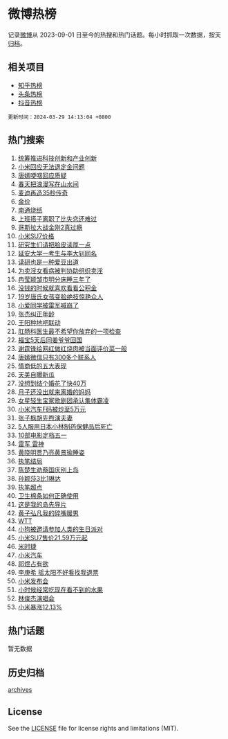 # 微博热榜

记录[微博](https://www.weibo.com)从 2023-09-01 日至今的热搜和热门话题。每小时抓取一次数据，按天[归档](archives)。

## 相关项目

- [知乎热榜](https://github.com/hotarchive/zhihu)
- [头条热榜](https://github.com/hotarchive/toutiao)
- [抖音热榜](https://github.com/hotarchive/douyin)


`更新时间：2024-03-29 14:13:04 +0800`

## 热门搜索

1. [统筹推进科技创新和产业创新](https://m.weibo.cn/search?containerid=100103type%3D1%26t%3D10%26q%3D%23%E7%BB%9F%E7%AD%B9%E6%8E%A8%E8%BF%9B%E7%A7%91%E6%8A%80%E5%88%9B%E6%96%B0%E5%92%8C%E4%BA%A7%E4%B8%9A%E5%88%9B%E6%96%B0%23&stream_entry_id=51&isnewpage=1&extparam=seat%3D1%26dgr%3D0%26cate%3D10103%26pos%3D0%26q%3D%2523%25E7%25BB%259F%25E7%25AD%25B9%25E6%258E%25A8%25E8%25BF%259B%25E7%25A7%2591%25E6%258A%2580%25E5%2588%259B%25E6%2596%25B0%25E5%2592%258C%25E4%25BA%25A7%25E4%25B8%259A%25E5%2588%259B%25E6%2596%25B0%2523%26filter_type%3Drealtimehot%26stream_entry_id%3D51%26c_type%3D51%26display_time%3D1711692783%26pre_seqid%3D1711692783095016240188)
1. [小米回应无法退定金问题](https://m.weibo.cn/search?containerid=100103type%3D1%26t%3D10%26q%3D%23%E5%B0%8F%E7%B1%B3%E5%9B%9E%E5%BA%94%E6%97%A0%E6%B3%95%E9%80%80%E5%AE%9A%E9%87%91%E9%97%AE%E9%A2%98%23&stream_entry_id=31&isnewpage=1&extparam=seat%3D1%26band_rank%3D1%26pos%3D0%26c_type%3D31%26lcate%3D5001%26dgr%3D0%26filter_type%3Drealtimehot%26realpos%3D1%26q%3D%2523%25E5%25B0%258F%25E7%25B1%25B3%25E5%259B%259E%25E5%25BA%2594%25E6%2597%25A0%25E6%25B3%2595%25E9%2580%2580%25E5%25AE%259A%25E9%2587%2591%25E9%2597%25AE%25E9%25A2%2598%2523%26flag%3D2%26stream_entry_id%3D31%26cate%3D5001%26display_time%3D1711692783%26pre_seqid%3D1711692783095016240188)
1. [唐嫣哽咽回应质疑](https://m.weibo.cn/search?containerid=100103type%3D1%26t%3D10%26q%3D%23%E5%94%90%E5%AB%A3%E5%93%BD%E5%92%BD%E5%9B%9E%E5%BA%94%E8%B4%A8%E7%96%91%23&stream_entry_id=31&isnewpage=1&extparam=seat%3D1%26band_rank%3D2%26pos%3D1%26c_type%3D31%26lcate%3D5001%26dgr%3D0%26filter_type%3Drealtimehot%26realpos%3D2%26q%3D%2523%25E5%2594%2590%25E5%25AB%25A3%25E5%2593%25BD%25E5%2592%25BD%25E5%259B%259E%25E5%25BA%2594%25E8%25B4%25A8%25E7%2596%2591%2523%26flag%3D1%26stream_entry_id%3D31%26cate%3D5001%26display_time%3D1711692783%26pre_seqid%3D1711692783095016240188)
1. [春天把浪漫写在山水间](https://m.weibo.cn/search?containerid=100103type%3D1%26t%3D10%26q%3D%23%E6%98%A5%E5%A4%A9%E6%8A%8A%E6%B5%AA%E6%BC%AB%E5%86%99%E5%9C%A8%E5%B1%B1%E6%B0%B4%E9%97%B4%23&stream_entry_id=31&isnewpage=1&extparam=seat%3D1%26band_rank%3D3%26pos%3D2%26c_type%3D31%26lcate%3D5001%26dgr%3D0%26filter_type%3Drealtimehot%26realpos%3D3%26q%3D%2523%25E6%2598%25A5%25E5%25A4%25A9%25E6%258A%258A%25E6%25B5%25AA%25E6%25BC%25AB%25E5%2586%2599%25E5%259C%25A8%25E5%25B1%25B1%25E6%25B0%25B4%25E9%2597%25B4%2523%26flag%3D0%26stream_entry_id%3D31%26cate%3D5001%26display_time%3D1711692783%26pre_seqid%3D1711692783095016240188)
1. [麦迪再造35秒传奇](https://m.weibo.cn/search?containerid=100103type%3D1%26t%3D10%26q%3D%23%E9%BA%A6%E8%BF%AA%E5%86%8D%E9%80%A035%E7%A7%92%E4%BC%A0%E5%A5%87%23&stream_entry_id=31&isnewpage=1&extparam=seat%3D1%26band_rank%3D4%26pos%3D3%26dgr%3D0%26c_type%3D31%26lcate%3D5001%26topic_ad%3D1%26cate%3D5001%26filter_type%3Drealtimehot%26q%3D%2523%25E9%25BA%25A6%25E8%25BF%25AA%25E5%2586%258D%25E9%2580%25A035%25E7%25A7%2592%25E4%25BC%25A0%25E5%25A5%2587%2523%26is_ad_pos%3D1%26stream_entry_id%3D31%26adid%3D229489%26display_time%3D1711692783%26pre_seqid%3D1711692783095016240188)
1. [金价](https://m.weibo.cn/search?containerid=100103type%3D1%26t%3D10%26q%3D%E9%87%91%E4%BB%B7&stream_entry_id=31&isnewpage=1&extparam=seat%3D1%26band_rank%3D4%26pos%3D4%26c_type%3D31%26lcate%3D5001%26dgr%3D0%26filter_type%3Drealtimehot%26realpos%3D4%26q%3D%25E9%2587%2591%25E4%25BB%25B7%26flag%3D2%26stream_entry_id%3D31%26cate%3D5001%26display_time%3D1711692783%26pre_seqid%3D1711692783095016240188)
1. [南通烧纸](https://m.weibo.cn/search?containerid=100103type%3D1%26t%3D10%26q%3D%E5%8D%97%E9%80%9A%E7%83%A7%E7%BA%B8&stream_entry_id=31&isnewpage=1&extparam=seat%3D1%26band_rank%3D5%26pos%3D5%26c_type%3D31%26lcate%3D5001%26dgr%3D0%26filter_type%3Drealtimehot%26realpos%3D5%26q%3D%25E5%258D%2597%25E9%2580%259A%25E7%2583%25A7%25E7%25BA%25B8%26flag%3D1%26stream_entry_id%3D31%26cate%3D5001%26display_time%3D1711692783%26pre_seqid%3D1711692783095016240188)
1. [上班搭子离职了比失恋还难过](https://m.weibo.cn/search?containerid=100103type%3D1%26t%3D10%26q%3D%23%E4%B8%8A%E7%8F%AD%E6%90%AD%E5%AD%90%E7%A6%BB%E8%81%8C%E4%BA%86%E6%AF%94%E5%A4%B1%E6%81%8B%E8%BF%98%E9%9A%BE%E8%BF%87%23&stream_entry_id=31&isnewpage=1&extparam=seat%3D1%26band_rank%3D6%26pos%3D6%26c_type%3D31%26lcate%3D5001%26dgr%3D0%26filter_type%3Drealtimehot%26realpos%3D6%26q%3D%2523%25E4%25B8%258A%25E7%258F%25AD%25E6%2590%25AD%25E5%25AD%2590%25E7%25A6%25BB%25E8%2581%258C%25E4%25BA%2586%25E6%25AF%2594%25E5%25A4%25B1%25E6%2581%258B%25E8%25BF%2598%25E9%259A%25BE%25E8%25BF%2587%2523%26flag%3D0%26stream_entry_id%3D31%26cate%3D5001%26display_time%3D1711692783%26pre_seqid%3D1711692783095016240188)
1. [哥斯拉大战金刚2真过瘾](https://m.weibo.cn/search?containerid=100103type%3D1%26t%3D10%26q%3D%23%E5%93%A5%E6%96%AF%E6%8B%89%E5%A4%A7%E6%88%98%E9%87%91%E5%88%9A2%E7%9C%9F%E8%BF%87%E7%98%BE%23&stream_entry_id=31&isnewpage=1&extparam=seat%3D1%26band_rank%3D7%26pos%3D7%26dgr%3D0%26c_type%3D31%26lcate%3D5001%26topic_ad%3D1%26cate%3D5001%26filter_type%3Drealtimehot%26q%3D%2523%25E5%2593%25A5%25E6%2596%25AF%25E6%258B%2589%25E5%25A4%25A7%25E6%2588%2598%25E9%2587%2591%25E5%2588%259A2%25E7%259C%259F%25E8%25BF%2587%25E7%2598%25BE%2523%26is_ad_pos%3D1%26stream_entry_id%3D31%26adid%3D228598%26display_time%3D1711692783%26pre_seqid%3D1711692783095016240188)
1. [小米SU7价格](https://m.weibo.cn/search?containerid=100103type%3D1%26t%3D10%26q%3D%E5%B0%8F%E7%B1%B3SU7%E4%BB%B7%E6%A0%BC&stream_entry_id=31&isnewpage=1&extparam=seat%3D1%26band_rank%3D7%26pos%3D8%26c_type%3D31%26lcate%3D5001%26dgr%3D0%26filter_type%3Drealtimehot%26realpos%3D7%26q%3D%25E5%25B0%258F%25E7%25B1%25B3SU7%25E4%25BB%25B7%25E6%25A0%25BC%26flag%3D16%26stream_entry_id%3D31%26cate%3D5001%26display_time%3D1711692783%26pre_seqid%3D1711692783095016240188)
1. [研究生们请把脸皮读厚一点](https://m.weibo.cn/search?containerid=100103type%3D1%26t%3D10%26q%3D%23%E7%A0%94%E7%A9%B6%E7%94%9F%E4%BB%AC%E8%AF%B7%E6%8A%8A%E8%84%B8%E7%9A%AE%E8%AF%BB%E5%8E%9A%E4%B8%80%E7%82%B9%23&stream_entry_id=31&isnewpage=1&extparam=seat%3D1%26band_rank%3D8%26pos%3D9%26c_type%3D31%26lcate%3D5001%26dgr%3D0%26filter_type%3Drealtimehot%26realpos%3D8%26q%3D%2523%25E7%25A0%2594%25E7%25A9%25B6%25E7%2594%259F%25E4%25BB%25AC%25E8%25AF%25B7%25E6%258A%258A%25E8%2584%25B8%25E7%259A%25AE%25E8%25AF%25BB%25E5%258E%259A%25E4%25B8%2580%25E7%2582%25B9%2523%26flag%3D2%26stream_entry_id%3D31%26cate%3D5001%26display_time%3D1711692783%26pre_seqid%3D1711692783095016240188)
1. [延安大学一考生与李大钊同名](https://m.weibo.cn/search?containerid=100103type%3D1%26t%3D10%26q%3D%23%E5%BB%B6%E5%AE%89%E5%A4%A7%E5%AD%A6%E4%B8%80%E8%80%83%E7%94%9F%E4%B8%8E%E6%9D%8E%E5%A4%A7%E9%92%8A%E5%90%8C%E5%90%8D%23&stream_entry_id=31&isnewpage=1&extparam=seat%3D1%26band_rank%3D9%26pos%3D10%26c_type%3D31%26lcate%3D5001%26dgr%3D0%26filter_type%3Drealtimehot%26realpos%3D9%26q%3D%2523%25E5%25BB%25B6%25E5%25AE%2589%25E5%25A4%25A7%25E5%25AD%25A6%25E4%25B8%2580%25E8%2580%2583%25E7%2594%259F%25E4%25B8%258E%25E6%259D%258E%25E5%25A4%25A7%25E9%2592%258A%25E5%2590%258C%25E5%2590%258D%2523%26flag%3D1%26stream_entry_id%3D31%26cate%3D5001%26display_time%3D1711692783%26pre_seqid%3D1711692783095016240188)
1. [读研也是一种爱豆出道](https://m.weibo.cn/search?containerid=100103type%3D1%26t%3D10%26q%3D%23%E8%AF%BB%E7%A0%94%E4%B9%9F%E6%98%AF%E4%B8%80%E7%A7%8D%E7%88%B1%E8%B1%86%E5%87%BA%E9%81%93%23&stream_entry_id=31&isnewpage=1&extparam=seat%3D1%26band_rank%3D10%26pos%3D11%26c_type%3D31%26lcate%3D5001%26dgr%3D0%26filter_type%3Drealtimehot%26realpos%3D10%26q%3D%2523%25E8%25AF%25BB%25E7%25A0%2594%25E4%25B9%259F%25E6%2598%25AF%25E4%25B8%2580%25E7%25A7%258D%25E7%2588%25B1%25E8%25B1%2586%25E5%2587%25BA%25E9%2581%2593%2523%26flag%3D1%26stream_entry_id%3D31%26cate%3D5001%26display_time%3D1711692783%26pre_seqid%3D1711692783095016240188)
1. [为卖淫女看病被判协助组织卖淫](https://m.weibo.cn/search?containerid=100103type%3D1%26t%3D10%26q%3D%23%E4%B8%BA%E5%8D%96%E6%B7%AB%E5%A5%B3%E7%9C%8B%E7%97%85%E8%A2%AB%E5%88%A4%E5%8D%8F%E5%8A%A9%E7%BB%84%E7%BB%87%E5%8D%96%E6%B7%AB%23&stream_entry_id=31&isnewpage=1&extparam=seat%3D1%26band_rank%3D11%26pos%3D12%26c_type%3D31%26lcate%3D5001%26dgr%3D0%26filter_type%3Drealtimehot%26realpos%3D11%26q%3D%2523%25E4%25B8%25BA%25E5%258D%2596%25E6%25B7%25AB%25E5%25A5%25B3%25E7%259C%258B%25E7%2597%2585%25E8%25A2%25AB%25E5%2588%25A4%25E5%258D%258F%25E5%258A%25A9%25E7%25BB%2584%25E7%25BB%2587%25E5%258D%2596%25E6%25B7%25AB%2523%26flag%3D1%26stream_entry_id%3D31%26cate%3D5001%26display_time%3D1711692783%26pre_seqid%3D1711692783095016240188)
1. [冉莹颖邹市明分床睡三年了](https://m.weibo.cn/search?containerid=100103type%3D1%26t%3D10%26q%3D%23%E5%86%89%E8%8E%B9%E9%A2%96%E9%82%B9%E5%B8%82%E6%98%8E%E5%88%86%E5%BA%8A%E7%9D%A1%E4%B8%89%E5%B9%B4%E4%BA%86%23&stream_entry_id=31&isnewpage=1&extparam=seat%3D1%26band_rank%3D12%26pos%3D13%26c_type%3D31%26lcate%3D5001%26dgr%3D0%26filter_type%3Drealtimehot%26realpos%3D12%26q%3D%2523%25E5%2586%2589%25E8%258E%25B9%25E9%25A2%2596%25E9%2582%25B9%25E5%25B8%2582%25E6%2598%258E%25E5%2588%2586%25E5%25BA%258A%25E7%259D%25A1%25E4%25B8%2589%25E5%25B9%25B4%25E4%25BA%2586%2523%26flag%3D2%26stream_entry_id%3D31%26cate%3D5001%26display_time%3D1711692783%26pre_seqid%3D1711692783095016240188)
1. [没钱的时候就喜欢看看公积金](https://m.weibo.cn/search?containerid=100103type%3D1%26t%3D10%26q%3D%23%E6%B2%A1%E9%92%B1%E7%9A%84%E6%97%B6%E5%80%99%E5%B0%B1%E5%96%9C%E6%AC%A2%E7%9C%8B%E7%9C%8B%E5%85%AC%E7%A7%AF%E9%87%91%23&stream_entry_id=31&isnewpage=1&extparam=seat%3D1%26band_rank%3D13%26pos%3D14%26c_type%3D31%26lcate%3D5001%26dgr%3D0%26filter_type%3Drealtimehot%26realpos%3D13%26q%3D%2523%25E6%25B2%25A1%25E9%2592%25B1%25E7%259A%2584%25E6%2597%25B6%25E5%2580%2599%25E5%25B0%25B1%25E5%2596%259C%25E6%25AC%25A2%25E7%259C%258B%25E7%259C%258B%25E5%2585%25AC%25E7%25A7%25AF%25E9%2587%2591%2523%26flag%3D1%26stream_entry_id%3D31%26cate%3D5001%26display_time%3D1711692783%26pre_seqid%3D1711692783095016240188)
1. [19岁唐氏女孩变脸绝技惊艳众人](https://m.weibo.cn/search?containerid=100103type%3D1%26t%3D10%26q%3D%2319%E5%B2%81%E5%94%90%E6%B0%8F%E5%A5%B3%E5%AD%A9%E5%8F%98%E8%84%B8%E7%BB%9D%E6%8A%80%E6%83%8A%E8%89%B3%E4%BC%97%E4%BA%BA%23&stream_entry_id=31&isnewpage=1&extparam=seat%3D1%26band_rank%3D14%26pos%3D15%26c_type%3D31%26lcate%3D5001%26dgr%3D0%26filter_type%3Drealtimehot%26realpos%3D14%26q%3D%252319%25E5%25B2%2581%25E5%2594%2590%25E6%25B0%258F%25E5%25A5%25B3%25E5%25AD%25A9%25E5%258F%2598%25E8%2584%25B8%25E7%25BB%259D%25E6%258A%2580%25E6%2583%258A%25E8%2589%25B3%25E4%25BC%2597%25E4%25BA%25BA%2523%26flag%3D0%26stream_entry_id%3D31%26cate%3D5001%26display_time%3D1711692783%26pre_seqid%3D1711692783095016240188)
1. [小爱同学被雷军喊崩了](https://m.weibo.cn/search?containerid=100103type%3D1%26t%3D10%26q%3D%23%E5%B0%8F%E7%88%B1%E5%90%8C%E5%AD%A6%E8%A2%AB%E9%9B%B7%E5%86%9B%E5%96%8A%E5%B4%A9%E4%BA%86%23&stream_entry_id=31&isnewpage=1&extparam=seat%3D1%26band_rank%3D15%26pos%3D16%26c_type%3D31%26lcate%3D5001%26dgr%3D0%26filter_type%3Drealtimehot%26realpos%3D15%26q%3D%2523%25E5%25B0%258F%25E7%2588%25B1%25E5%2590%258C%25E5%25AD%25A6%25E8%25A2%25AB%25E9%259B%25B7%25E5%2586%259B%25E5%2596%258A%25E5%25B4%25A9%25E4%25BA%2586%2523%26flag%3D0%26stream_entry_id%3D31%26cate%3D5001%26display_time%3D1711692783%26pre_seqid%3D1711692783095016240188)
1. [张杰纠正年龄](https://m.weibo.cn/search?containerid=100103type%3D1%26t%3D10%26q%3D%23%E5%BC%A0%E6%9D%B0%E7%BA%A0%E6%AD%A3%E5%B9%B4%E9%BE%84%23&stream_entry_id=31&isnewpage=1&extparam=seat%3D1%26band_rank%3D16%26pos%3D17%26c_type%3D31%26lcate%3D5001%26dgr%3D0%26filter_type%3Drealtimehot%26realpos%3D16%26q%3D%2523%25E5%25BC%25A0%25E6%259D%25B0%25E7%25BA%25A0%25E6%25AD%25A3%25E5%25B9%25B4%25E9%25BE%2584%2523%26flag%3D0%26stream_entry_id%3D31%26cate%3D5001%26display_time%3D1711692783%26pre_seqid%3D1711692783095016240188)
1. [王阳种地吧联动](https://m.weibo.cn/search?containerid=100103type%3D1%26t%3D10%26q%3D%E7%8E%8B%E9%98%B3%E7%A7%8D%E5%9C%B0%E5%90%A7%E8%81%94%E5%8A%A8&stream_entry_id=31&isnewpage=1&extparam=seat%3D1%26band_rank%3D17%26pos%3D18%26c_type%3D31%26lcate%3D5001%26dgr%3D0%26filter_type%3Drealtimehot%26realpos%3D17%26q%3D%25E7%258E%258B%25E9%2598%25B3%25E7%25A7%258D%25E5%259C%25B0%25E5%2590%25A7%25E8%2581%2594%25E5%258A%25A8%26flag%3D1%26stream_entry_id%3D31%26cate%3D5001%26display_time%3D1711692783%26pre_seqid%3D1711692783095016240188)
1. [肛肠科医生最不希望你放弃的一项检查](https://m.weibo.cn/search?containerid=100103type%3D1%26t%3D10%26q%3D%23%E8%82%9B%E8%82%A0%E7%A7%91%E5%8C%BB%E7%94%9F%E6%9C%80%E4%B8%8D%E5%B8%8C%E6%9C%9B%E4%BD%A0%E6%94%BE%E5%BC%83%E7%9A%84%E4%B8%80%E9%A1%B9%E6%A3%80%E6%9F%A5%23&stream_entry_id=31&isnewpage=1&extparam=seat%3D1%26band_rank%3D18%26pos%3D19%26c_type%3D31%26lcate%3D5001%26dgr%3D0%26filter_type%3Drealtimehot%26realpos%3D18%26q%3D%2523%25E8%2582%259B%25E8%2582%25A0%25E7%25A7%2591%25E5%258C%25BB%25E7%2594%259F%25E6%259C%2580%25E4%25B8%258D%25E5%25B8%258C%25E6%259C%259B%25E4%25BD%25A0%25E6%2594%25BE%25E5%25BC%2583%25E7%259A%2584%25E4%25B8%2580%25E9%25A1%25B9%25E6%25A3%2580%25E6%259F%25A5%2523%26flag%3D0%26stream_entry_id%3D31%26cate%3D5001%26display_time%3D1711692783%26pre_seqid%3D1711692783095016240188)
1. [福宝5天后同姜爷爷回国](https://m.weibo.cn/search?containerid=100103type%3D1%26t%3D10%26q%3D%23%E7%A6%8F%E5%AE%9D5%E5%A4%A9%E5%90%8E%E5%90%8C%E5%A7%9C%E7%88%B7%E7%88%B7%E5%9B%9E%E5%9B%BD%23&stream_entry_id=31&isnewpage=1&extparam=seat%3D1%26band_rank%3D19%26pos%3D20%26c_type%3D31%26lcate%3D5001%26dgr%3D0%26filter_type%3Drealtimehot%26realpos%3D19%26q%3D%2523%25E7%25A6%258F%25E5%25AE%259D5%25E5%25A4%25A9%25E5%2590%258E%25E5%2590%258C%25E5%25A7%259C%25E7%2588%25B7%25E7%2588%25B7%25E5%259B%259E%25E5%259B%25BD%2523%26flag%3D32768%26stream_entry_id%3D31%26cate%3D5001%26display_time%3D1711692783%26pre_seqid%3D1711692783095016240188)
1. [谢霆锋给网红做红烧肉被当面评价菜一般](https://m.weibo.cn/search?containerid=100103type%3D1%26t%3D10%26q%3D%23%E8%B0%A2%E9%9C%86%E9%94%8B%E7%BB%99%E7%BD%91%E7%BA%A2%E5%81%9A%E7%BA%A2%E7%83%A7%E8%82%89%E8%A2%AB%E5%BD%93%E9%9D%A2%E8%AF%84%E4%BB%B7%E8%8F%9C%E4%B8%80%E8%88%AC%23&stream_entry_id=31&isnewpage=1&extparam=seat%3D1%26band_rank%3D20%26pos%3D21%26c_type%3D31%26lcate%3D5001%26dgr%3D0%26filter_type%3Drealtimehot%26realpos%3D20%26q%3D%2523%25E8%25B0%25A2%25E9%259C%2586%25E9%2594%258B%25E7%25BB%2599%25E7%25BD%2591%25E7%25BA%25A2%25E5%2581%259A%25E7%25BA%25A2%25E7%2583%25A7%25E8%2582%2589%25E8%25A2%25AB%25E5%25BD%2593%25E9%259D%25A2%25E8%25AF%2584%25E4%25BB%25B7%25E8%258F%259C%25E4%25B8%2580%25E8%2588%25AC%2523%26flag%3D0%26stream_entry_id%3D31%26cate%3D5001%26display_time%3D1711692783%26pre_seqid%3D1711692783095016240188)
1. [唐嫣微信只有300多个联系人](https://m.weibo.cn/search?containerid=100103type%3D1%26t%3D10%26q%3D%23%E5%94%90%E5%AB%A3%E5%BE%AE%E4%BF%A1%E5%8F%AA%E6%9C%89300%E5%A4%9A%E4%B8%AA%E8%81%94%E7%B3%BB%E4%BA%BA%23&stream_entry_id=31&isnewpage=1&extparam=seat%3D1%26band_rank%3D21%26pos%3D22%26c_type%3D31%26lcate%3D5001%26dgr%3D0%26filter_type%3Drealtimehot%26realpos%3D21%26q%3D%2523%25E5%2594%2590%25E5%25AB%25A3%25E5%25BE%25AE%25E4%25BF%25A1%25E5%258F%25AA%25E6%259C%2589300%25E5%25A4%259A%25E4%25B8%25AA%25E8%2581%2594%25E7%25B3%25BB%25E4%25BA%25BA%2523%26flag%3D1%26stream_entry_id%3D31%26cate%3D5001%26display_time%3D1711692783%26pre_seqid%3D1711692783095016240188)
1. [情商低的五大表现](https://m.weibo.cn/search?containerid=100103type%3D1%26t%3D10%26q%3D%E6%83%85%E5%95%86%E4%BD%8E%E7%9A%84%E4%BA%94%E5%A4%A7%E8%A1%A8%E7%8E%B0&stream_entry_id=31&isnewpage=1&extparam=seat%3D1%26band_rank%3D22%26pos%3D23%26c_type%3D31%26lcate%3D5001%26dgr%3D0%26filter_type%3Drealtimehot%26realpos%3D22%26q%3D%25E6%2583%2585%25E5%2595%2586%25E4%25BD%258E%25E7%259A%2584%25E4%25BA%2594%25E5%25A4%25A7%25E8%25A1%25A8%25E7%258E%25B0%26flag%3D0%26stream_entry_id%3D31%26cate%3D5001%26display_time%3D1711692783%26pre_seqid%3D1711692783095016240188)
1. [天美自曝新瓜](https://m.weibo.cn/search?containerid=100103type%3D1%26t%3D10%26q%3D%23%E5%A4%A9%E7%BE%8E%E8%87%AA%E6%9B%9D%E6%96%B0%E7%93%9C%23&stream_entry_id=31&isnewpage=1&extparam=seat%3D1%26band_rank%3D23%26pos%3D24%26c_type%3D31%26lcate%3D5001%26dgr%3D0%26filter_type%3Drealtimehot%26realpos%3D23%26q%3D%2523%25E5%25A4%25A9%25E7%25BE%258E%25E8%2587%25AA%25E6%259B%259D%25E6%2596%25B0%25E7%2593%259C%2523%26flag%3D1%26stream_entry_id%3D31%26cate%3D5001%26display_time%3D1711692783%26pre_seqid%3D1711692783095016240188)
1. [没想到结个婚花了快40万](https://m.weibo.cn/search?containerid=100103type%3D1%26t%3D10%26q%3D%23%E6%B2%A1%E6%83%B3%E5%88%B0%E7%BB%93%E4%B8%AA%E5%A9%9A%E8%8A%B1%E4%BA%86%E5%BF%AB40%E4%B8%87%23&stream_entry_id=31&isnewpage=1&extparam=seat%3D1%26band_rank%3D24%26pos%3D25%26c_type%3D31%26lcate%3D5001%26dgr%3D0%26filter_type%3Drealtimehot%26realpos%3D24%26q%3D%2523%25E6%25B2%25A1%25E6%2583%25B3%25E5%2588%25B0%25E7%25BB%2593%25E4%25B8%25AA%25E5%25A9%259A%25E8%258A%25B1%25E4%25BA%2586%25E5%25BF%25AB40%25E4%25B8%2587%2523%26flag%3D0%26stream_entry_id%3D31%26cate%3D5001%26display_time%3D1711692783%26pre_seqid%3D1711692783095016240188)
1. [月子还没出就来离婚的妈妈](https://m.weibo.cn/search?containerid=100103type%3D1%26t%3D10%26q%3D%23%E6%9C%88%E5%AD%90%E8%BF%98%E6%B2%A1%E5%87%BA%E5%B0%B1%E6%9D%A5%E7%A6%BB%E5%A9%9A%E7%9A%84%E5%A6%88%E5%A6%88%23&stream_entry_id=31&isnewpage=1&extparam=seat%3D1%26band_rank%3D25%26pos%3D26%26c_type%3D31%26lcate%3D5001%26dgr%3D0%26filter_type%3Drealtimehot%26realpos%3D25%26q%3D%2523%25E6%259C%2588%25E5%25AD%2590%25E8%25BF%2598%25E6%25B2%25A1%25E5%2587%25BA%25E5%25B0%25B1%25E6%259D%25A5%25E7%25A6%25BB%25E5%25A9%259A%25E7%259A%2584%25E5%25A6%2588%25E5%25A6%2588%2523%26flag%3D1%26stream_entry_id%3D31%26cate%3D5001%26display_time%3D1711692783%26pre_seqid%3D1711692783095016240188)
1. [女星轻生宝冢歌剧团承认集体霸凌](https://m.weibo.cn/search?containerid=100103type%3D1%26t%3D10%26q%3D%23%E5%A5%B3%E6%98%9F%E8%BD%BB%E7%94%9F%E5%AE%9D%E5%86%A2%E6%AD%8C%E5%89%A7%E5%9B%A2%E6%89%BF%E8%AE%A4%E9%9B%86%E4%BD%93%E9%9C%B8%E5%87%8C%23&stream_entry_id=31&isnewpage=1&extparam=seat%3D1%26band_rank%3D26%26pos%3D27%26c_type%3D31%26lcate%3D5001%26dgr%3D0%26filter_type%3Drealtimehot%26realpos%3D26%26q%3D%2523%25E5%25A5%25B3%25E6%2598%259F%25E8%25BD%25BB%25E7%2594%259F%25E5%25AE%259D%25E5%2586%25A2%25E6%25AD%258C%25E5%2589%25A7%25E5%259B%25A2%25E6%2589%25BF%25E8%25AE%25A4%25E9%259B%2586%25E4%25BD%2593%25E9%259C%25B8%25E5%2587%258C%2523%26flag%3D1%26stream_entry_id%3D31%26cate%3D5001%26display_time%3D1711692783%26pre_seqid%3D1711692783095016240188)
1. [小米汽车F码被炒至5万元](https://m.weibo.cn/search?containerid=100103type%3D1%26t%3D10%26q%3D%23%E5%B0%8F%E7%B1%B3%E6%B1%BD%E8%BD%A6F%E7%A0%81%E8%A2%AB%E7%82%92%E8%87%B35%E4%B8%87%E5%85%83%23&stream_entry_id=31&isnewpage=1&extparam=seat%3D1%26band_rank%3D27%26pos%3D28%26c_type%3D31%26lcate%3D5001%26dgr%3D0%26filter_type%3Drealtimehot%26realpos%3D27%26q%3D%2523%25E5%25B0%258F%25E7%25B1%25B3%25E6%25B1%25BD%25E8%25BD%25A6F%25E7%25A0%2581%25E8%25A2%25AB%25E7%2582%2592%25E8%2587%25B35%25E4%25B8%2587%25E5%2585%2583%2523%26flag%3D1%26stream_entry_id%3D31%26cate%3D5001%26display_time%3D1711692783%26pre_seqid%3D1711692783095016240188)
1. [张子枫胡先煦演夫妻](https://m.weibo.cn/search?containerid=100103type%3D1%26t%3D10%26q%3D%23%E5%BC%A0%E5%AD%90%E6%9E%AB%E8%83%A1%E5%85%88%E7%85%A6%E6%BC%94%E5%A4%AB%E5%A6%BB%23&stream_entry_id=31&isnewpage=1&extparam=seat%3D1%26band_rank%3D28%26pos%3D29%26c_type%3D31%26lcate%3D5001%26dgr%3D0%26filter_type%3Drealtimehot%26realpos%3D28%26q%3D%2523%25E5%25BC%25A0%25E5%25AD%2590%25E6%259E%25AB%25E8%2583%25A1%25E5%2585%2588%25E7%2585%25A6%25E6%25BC%2594%25E5%25A4%25AB%25E5%25A6%25BB%2523%26flag%3D0%26stream_entry_id%3D31%26cate%3D5001%26display_time%3D1711692783%26pre_seqid%3D1711692783095016240188)
1. [5人服用日本小林制药保健品后死亡](https://m.weibo.cn/search?containerid=100103type%3D1%26t%3D10%26q%3D%235%E4%BA%BA%E6%9C%8D%E7%94%A8%E6%97%A5%E6%9C%AC%E5%B0%8F%E6%9E%97%E5%88%B6%E8%8D%AF%E4%BF%9D%E5%81%A5%E5%93%81%E5%90%8E%E6%AD%BB%E4%BA%A1%23&stream_entry_id=31&isnewpage=1&extparam=seat%3D1%26band_rank%3D29%26pos%3D30%26c_type%3D31%26lcate%3D5001%26dgr%3D0%26filter_type%3Drealtimehot%26realpos%3D29%26q%3D%25235%25E4%25BA%25BA%25E6%259C%258D%25E7%2594%25A8%25E6%2597%25A5%25E6%259C%25AC%25E5%25B0%258F%25E6%259E%2597%25E5%2588%25B6%25E8%258D%25AF%25E4%25BF%259D%25E5%2581%25A5%25E5%2593%2581%25E5%2590%258E%25E6%25AD%25BB%25E4%25BA%25A1%2523%26flag%3D0%26stream_entry_id%3D31%26cate%3D5001%26display_time%3D1711692783%26pre_seqid%3D1711692783095016240188)
1. [10部电影定档五一](https://m.weibo.cn/search?containerid=100103type%3D1%26t%3D10%26q%3D%2310%E9%83%A8%E7%94%B5%E5%BD%B1%E5%AE%9A%E6%A1%A3%E4%BA%94%E4%B8%80%23&stream_entry_id=31&isnewpage=1&extparam=seat%3D1%26band_rank%3D30%26pos%3D31%26c_type%3D31%26lcate%3D5001%26dgr%3D0%26filter_type%3Drealtimehot%26realpos%3D30%26q%3D%252310%25E9%2583%25A8%25E7%2594%25B5%25E5%25BD%25B1%25E5%25AE%259A%25E6%25A1%25A3%25E4%25BA%2594%25E4%25B8%2580%2523%26flag%3D0%26stream_entry_id%3D31%26cate%3D5001%26display_time%3D1711692783%26pre_seqid%3D1711692783095016240188)
1. [雷军 雷神](https://m.weibo.cn/search?containerid=100103type%3D1%26t%3D10%26q%3D%E9%9B%B7%E5%86%9B+%E9%9B%B7%E7%A5%9E&stream_entry_id=31&isnewpage=1&extparam=seat%3D1%26band_rank%3D31%26pos%3D32%26c_type%3D31%26lcate%3D5001%26dgr%3D0%26filter_type%3Drealtimehot%26realpos%3D31%26q%3D%25E9%259B%25B7%25E5%2586%259B%2520%25E9%259B%25B7%25E7%25A5%259E%26flag%3D0%26stream_entry_id%3D31%26cate%3D5001%26display_time%3D1711692783%26pre_seqid%3D1711692783095016240188)
1. [黄晓明贾乃亮黄景瑜睡姿](https://m.weibo.cn/search?containerid=100103type%3D1%26t%3D10%26q%3D%23%E9%BB%84%E6%99%93%E6%98%8E%E8%B4%BE%E4%B9%83%E4%BA%AE%E9%BB%84%E6%99%AF%E7%91%9C%E7%9D%A1%E5%A7%BF%23&stream_entry_id=31&isnewpage=1&extparam=seat%3D1%26band_rank%3D32%26pos%3D33%26c_type%3D31%26lcate%3D5001%26dgr%3D0%26filter_type%3Drealtimehot%26realpos%3D32%26q%3D%2523%25E9%25BB%2584%25E6%2599%2593%25E6%2598%258E%25E8%25B4%25BE%25E4%25B9%2583%25E4%25BA%25AE%25E9%25BB%2584%25E6%2599%25AF%25E7%2591%259C%25E7%259D%25A1%25E5%25A7%25BF%2523%26flag%3D1%26stream_entry_id%3D31%26cate%3D5001%26display_time%3D1711692783%26pre_seqid%3D1711692783095016240188)
1. [执笔结局](https://m.weibo.cn/search?containerid=100103type%3D1%26t%3D10%26q%3D%E6%89%A7%E7%AC%94%E7%BB%93%E5%B1%80&stream_entry_id=31&isnewpage=1&extparam=seat%3D1%26band_rank%3D33%26pos%3D34%26c_type%3D31%26lcate%3D5001%26dgr%3D0%26filter_type%3Drealtimehot%26realpos%3D33%26q%3D%25E6%2589%25A7%25E7%25AC%2594%25E7%25BB%2593%25E5%25B1%2580%26flag%3D1%26stream_entry_id%3D31%26cate%3D5001%26display_time%3D1711692783%26pre_seqid%3D1711692783095016240188)
1. [陈楚生劝蔡国庆别上岛](https://m.weibo.cn/search?containerid=100103type%3D1%26t%3D10%26q%3D%23%E9%99%88%E6%A5%9A%E7%94%9F%E5%8A%9D%E8%94%A1%E5%9B%BD%E5%BA%86%E5%88%AB%E4%B8%8A%E5%B2%9B%23&stream_entry_id=31&isnewpage=1&extparam=seat%3D1%26band_rank%3D34%26pos%3D35%26c_type%3D31%26lcate%3D5001%26dgr%3D0%26filter_type%3Drealtimehot%26realpos%3D34%26q%3D%2523%25E9%2599%2588%25E6%25A5%259A%25E7%2594%259F%25E5%258A%259D%25E8%2594%25A1%25E5%259B%25BD%25E5%25BA%2586%25E5%2588%25AB%25E4%25B8%258A%25E5%25B2%259B%2523%26flag%3D1%26stream_entry_id%3D31%26cate%3D5001%26display_time%3D1711692783%26pre_seqid%3D1711692783095016240188)
1. [孙颖莎3比1琳达](https://m.weibo.cn/search?containerid=100103type%3D1%26t%3D10%26q%3D%23%E5%AD%99%E9%A2%96%E8%8E%8E3%E6%AF%941%E7%90%B3%E8%BE%BE%23&stream_entry_id=31&isnewpage=1&extparam=seat%3D1%26band_rank%3D35%26pos%3D36%26c_type%3D31%26lcate%3D5001%26dgr%3D0%26filter_type%3Drealtimehot%26realpos%3D35%26q%3D%2523%25E5%25AD%2599%25E9%25A2%2596%25E8%258E%258E3%25E6%25AF%25941%25E7%2590%25B3%25E8%25BE%25BE%2523%26flag%3D1%26stream_entry_id%3D31%26cate%3D5001%26display_time%3D1711692783%26pre_seqid%3D1711692783095016240188)
1. [执笔超点](https://m.weibo.cn/search?containerid=100103type%3D1%26t%3D10%26q%3D%E6%89%A7%E7%AC%94%E8%B6%85%E7%82%B9&stream_entry_id=31&isnewpage=1&extparam=seat%3D1%26band_rank%3D36%26pos%3D37%26c_type%3D31%26lcate%3D5001%26dgr%3D0%26filter_type%3Drealtimehot%26realpos%3D36%26q%3D%25E6%2589%25A7%25E7%25AC%2594%25E8%25B6%2585%25E7%2582%25B9%26flag%3D0%26stream_entry_id%3D31%26cate%3D5001%26display_time%3D1711692783%26pre_seqid%3D1711692783095016240188)
1. [卫生棉条如何正确使用](https://m.weibo.cn/search?containerid=100103type%3D1%26t%3D10%26q%3D%E5%8D%AB%E7%94%9F%E6%A3%89%E6%9D%A1%E5%A6%82%E4%BD%95%E6%AD%A3%E7%A1%AE%E4%BD%BF%E7%94%A8&stream_entry_id=31&isnewpage=1&extparam=seat%3D1%26band_rank%3D37%26pos%3D38%26c_type%3D31%26lcate%3D5001%26dgr%3D0%26filter_type%3Drealtimehot%26realpos%3D37%26q%3D%25E5%258D%25AB%25E7%2594%259F%25E6%25A3%2589%25E6%259D%25A1%25E5%25A6%2582%25E4%25BD%2595%25E6%25AD%25A3%25E7%25A1%25AE%25E4%25BD%25BF%25E7%2594%25A8%26flag%3D1%26stream_entry_id%3D31%26cate%3D5001%26display_time%3D1711692783%26pre_seqid%3D1711692783095016240188)
1. [这是我的岛先导片](https://m.weibo.cn/search?containerid=100103type%3D1%26t%3D10%26q%3D%E8%BF%99%E6%98%AF%E6%88%91%E7%9A%84%E5%B2%9B%E5%85%88%E5%AF%BC%E7%89%87&stream_entry_id=31&isnewpage=1&extparam=seat%3D1%26band_rank%3D38%26pos%3D39%26c_type%3D31%26lcate%3D5001%26dgr%3D0%26filter_type%3Drealtimehot%26realpos%3D38%26q%3D%25E8%25BF%2599%25E6%2598%25AF%25E6%2588%2591%25E7%259A%2584%25E5%25B2%259B%25E5%2585%2588%25E5%25AF%25BC%25E7%2589%2587%26flag%3D1%26stream_entry_id%3D31%26cate%3D5001%26display_time%3D1711692783%26pre_seqid%3D1711692783095016240188)
1. [黄子弘凡我的碎嘴暖男](https://m.weibo.cn/search?containerid=100103type%3D1%26t%3D10%26q%3D%E9%BB%84%E5%AD%90%E5%BC%98%E5%87%A1%E6%88%91%E7%9A%84%E7%A2%8E%E5%98%B4%E6%9A%96%E7%94%B7&stream_entry_id=31&isnewpage=1&extparam=seat%3D1%26band_rank%3D39%26pos%3D40%26c_type%3D31%26lcate%3D5001%26dgr%3D0%26filter_type%3Drealtimehot%26realpos%3D39%26q%3D%25E9%25BB%2584%25E5%25AD%2590%25E5%25BC%2598%25E5%2587%25A1%25E6%2588%2591%25E7%259A%2584%25E7%25A2%258E%25E5%2598%25B4%25E6%259A%2596%25E7%2594%25B7%26flag%3D1%26stream_entry_id%3D31%26cate%3D5001%26display_time%3D1711692783%26pre_seqid%3D1711692783095016240188)
1. [WTT](https://m.weibo.cn/search?containerid=100103type%3D1%26t%3D10%26q%3DWTT&stream_entry_id=31&isnewpage=1&extparam=seat%3D1%26band_rank%3D40%26pos%3D41%26c_type%3D31%26lcate%3D5001%26dgr%3D0%26filter_type%3Drealtimehot%26realpos%3D40%26q%3DWTT%26flag%3D1%26stream_entry_id%3D31%26cate%3D5001%26display_time%3D1711692783%26pre_seqid%3D1711692783095016240188)
1. [小狗被邀请参加人类的生日派对](https://m.weibo.cn/search?containerid=100103type%3D1%26t%3D10%26q%3D%23%E5%B0%8F%E7%8B%97%E8%A2%AB%E9%82%80%E8%AF%B7%E5%8F%82%E5%8A%A0%E4%BA%BA%E7%B1%BB%E7%9A%84%E7%94%9F%E6%97%A5%E6%B4%BE%E5%AF%B9%23&stream_entry_id=31&isnewpage=1&extparam=seat%3D1%26band_rank%3D41%26pos%3D42%26c_type%3D31%26lcate%3D5001%26dgr%3D0%26filter_type%3Drealtimehot%26realpos%3D41%26q%3D%2523%25E5%25B0%258F%25E7%258B%2597%25E8%25A2%25AB%25E9%2582%2580%25E8%25AF%25B7%25E5%258F%2582%25E5%258A%25A0%25E4%25BA%25BA%25E7%25B1%25BB%25E7%259A%2584%25E7%2594%259F%25E6%2597%25A5%25E6%25B4%25BE%25E5%25AF%25B9%2523%26flag%3D1%26stream_entry_id%3D31%26cate%3D5001%26display_time%3D1711692783%26pre_seqid%3D1711692783095016240188)
1. [小米SU7售价21.59万元起](https://m.weibo.cn/search?containerid=100103type%3D1%26t%3D10%26q%3D%23%E5%B0%8F%E7%B1%B3SU7%E5%94%AE%E4%BB%B721.59%E4%B8%87%E5%85%83%E8%B5%B7%23&stream_entry_id=31&isnewpage=1&extparam=seat%3D1%26band_rank%3D42%26pos%3D43%26c_type%3D31%26lcate%3D5001%26dgr%3D0%26filter_type%3Drealtimehot%26realpos%3D42%26q%3D%2523%25E5%25B0%258F%25E7%25B1%25B3SU7%25E5%2594%25AE%25E4%25BB%25B721.59%25E4%25B8%2587%25E5%2585%2583%25E8%25B5%25B7%2523%26flag%3D0%26stream_entry_id%3D31%26cate%3D5001%26display_time%3D1711692783%26pre_seqid%3D1711692783095016240188)
1. [米时捷](https://m.weibo.cn/search?containerid=100103type%3D1%26t%3D10%26q%3D%E7%B1%B3%E6%97%B6%E6%8D%B7&stream_entry_id=31&isnewpage=1&extparam=seat%3D1%26band_rank%3D43%26pos%3D44%26c_type%3D31%26lcate%3D5001%26dgr%3D0%26filter_type%3Drealtimehot%26realpos%3D43%26q%3D%25E7%25B1%25B3%25E6%2597%25B6%25E6%258D%25B7%26flag%3D0%26stream_entry_id%3D31%26cate%3D5001%26display_time%3D1711692783%26pre_seqid%3D1711692783095016240188)
1. [小米汽车](https://m.weibo.cn/search?containerid=100103type%3D1%26t%3D10%26q%3D%E5%B0%8F%E7%B1%B3%E6%B1%BD%E8%BD%A6&stream_entry_id=31&isnewpage=1&extparam=seat%3D1%26band_rank%3D44%26pos%3D45%26c_type%3D31%26lcate%3D5001%26dgr%3D0%26filter_type%3Drealtimehot%26realpos%3D44%26q%3D%25E5%25B0%258F%25E7%25B1%25B3%25E6%25B1%25BD%25E8%25BD%25A6%26flag%3D0%26stream_entry_id%3D31%26cate%3D5001%26display_time%3D1711692783%26pre_seqid%3D1711692783095016240188)
1. [祁煜占有欲](https://m.weibo.cn/search?containerid=100103type%3D1%26t%3D10%26q%3D%23%E7%A5%81%E7%85%9C%E5%8D%A0%E6%9C%89%E6%AC%B2%23&stream_entry_id=31&isnewpage=1&extparam=seat%3D1%26band_rank%3D45%26pos%3D46%26c_type%3D31%26lcate%3D5001%26dgr%3D0%26filter_type%3Drealtimehot%26realpos%3D45%26q%3D%2523%25E7%25A5%2581%25E7%2585%259C%25E5%258D%25A0%25E6%259C%2589%25E6%25AC%25B2%2523%26flag%3D1%26stream_entry_id%3D31%26cate%3D5001%26display_time%3D1711692783%26pre_seqid%3D1711692783095016240188)
1. [李庚希 摇太阳不好看找我退票](https://m.weibo.cn/search?containerid=100103type%3D1%26t%3D10%26q%3D%E6%9D%8E%E5%BA%9A%E5%B8%8C+%E6%91%87%E5%A4%AA%E9%98%B3%E4%B8%8D%E5%A5%BD%E7%9C%8B%E6%89%BE%E6%88%91%E9%80%80%E7%A5%A8&stream_entry_id=31&isnewpage=1&extparam=seat%3D1%26band_rank%3D46%26pos%3D47%26c_type%3D31%26lcate%3D5001%26dgr%3D0%26filter_type%3Drealtimehot%26realpos%3D46%26q%3D%25E6%259D%258E%25E5%25BA%259A%25E5%25B8%258C%2520%25E6%2591%2587%25E5%25A4%25AA%25E9%2598%25B3%25E4%25B8%258D%25E5%25A5%25BD%25E7%259C%258B%25E6%2589%25BE%25E6%2588%2591%25E9%2580%2580%25E7%25A5%25A8%26flag%3D0%26stream_entry_id%3D31%26cate%3D5001%26display_time%3D1711692783%26pre_seqid%3D1711692783095016240188)
1. [小米发布会](https://m.weibo.cn/search?containerid=100103type%3D1%26t%3D10%26q%3D%E5%B0%8F%E7%B1%B3%E5%8F%91%E5%B8%83%E4%BC%9A&stream_entry_id=31&isnewpage=1&extparam=seat%3D1%26band_rank%3D47%26pos%3D48%26c_type%3D31%26lcate%3D5001%26dgr%3D0%26filter_type%3Drealtimehot%26realpos%3D47%26q%3D%25E5%25B0%258F%25E7%25B1%25B3%25E5%258F%2591%25E5%25B8%2583%25E4%25BC%259A%26flag%3D0%26stream_entry_id%3D31%26cate%3D5001%26display_time%3D1711692783%26pre_seqid%3D1711692783095016240188)
1. [小时候经常吃现在看不到的水果](https://m.weibo.cn/search?containerid=100103type%3D1%26t%3D10%26q%3D%23%E5%B0%8F%E6%97%B6%E5%80%99%E7%BB%8F%E5%B8%B8%E5%90%83%E7%8E%B0%E5%9C%A8%E7%9C%8B%E4%B8%8D%E5%88%B0%E7%9A%84%E6%B0%B4%E6%9E%9C%23&stream_entry_id=31&isnewpage=1&extparam=seat%3D1%26band_rank%3D48%26pos%3D49%26c_type%3D31%26lcate%3D5001%26dgr%3D0%26filter_type%3Drealtimehot%26realpos%3D48%26q%3D%2523%25E5%25B0%258F%25E6%2597%25B6%25E5%2580%2599%25E7%25BB%258F%25E5%25B8%25B8%25E5%2590%2583%25E7%258E%25B0%25E5%259C%25A8%25E7%259C%258B%25E4%25B8%258D%25E5%2588%25B0%25E7%259A%2584%25E6%25B0%25B4%25E6%259E%259C%2523%26flag%3D0%26stream_entry_id%3D31%26cate%3D5001%26display_time%3D1711692783%26pre_seqid%3D1711692783095016240188)
1. [林俊杰演唱会](https://m.weibo.cn/search?containerid=100103type%3D1%26t%3D10%26q%3D%E6%9E%97%E4%BF%8A%E6%9D%B0%E6%BC%94%E5%94%B1%E4%BC%9A&stream_entry_id=31&isnewpage=1&extparam=seat%3D1%26band_rank%3D49%26pos%3D50%26c_type%3D31%26lcate%3D5001%26dgr%3D0%26filter_type%3Drealtimehot%26realpos%3D49%26q%3D%25E6%259E%2597%25E4%25BF%258A%25E6%259D%25B0%25E6%25BC%2594%25E5%2594%25B1%25E4%25BC%259A%26flag%3D1%26stream_entry_id%3D31%26cate%3D5001%26display_time%3D1711692783%26pre_seqid%3D1711692783095016240188)
1. [小米暴涨12.13%](https://m.weibo.cn/search?containerid=100103type%3D1%26t%3D10%26q%3D%23%E5%B0%8F%E7%B1%B3%E6%9A%B4%E6%B6%A812.13%25%23&stream_entry_id=31&isnewpage=1&extparam=seat%3D1%26band_rank%3D50%26pos%3D51%26c_type%3D31%26lcate%3D5001%26dgr%3D0%26filter_type%3Drealtimehot%26realpos%3D50%26q%3D%2523%25E5%25B0%258F%25E7%25B1%25B3%25E6%259A%25B4%25E6%25B6%25A812.13%2525%2523%26flag%3D1%26stream_entry_id%3D31%26cate%3D5001%26display_time%3D1711692783%26pre_seqid%3D1711692783095016240188)

## 热门话题

暂无数据

## 历史归档

[archives](archives)

## License

See the [LICENSE](LICENSE) file for license rights and limitations (MIT).
